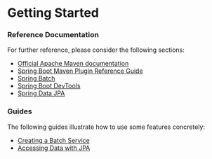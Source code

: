 # Getting Started

### Reference Documentation
For further reference, please consider the following sections:

* [Official Apache Maven documentation](https://maven.apache.org/guides/index.html)
* [Spring Boot Maven Plugin Reference Guide](https://docs.spring.io/spring-boot/docs/2.2.1.RELEASE/maven-plugin/)
* [Spring Batch](https://docs.spring.io/spring-boot/docs/2.2.1.RELEASE/reference/htmlsingle/#howto-batch-applications)
* [Spring Boot DevTools](https://docs.spring.io/spring-boot/docs/2.2.1.RELEASE/reference/htmlsingle/#using-boot-devtools)
* [Spring Data JPA](https://docs.spring.io/spring-boot/docs/2.2.1.RELEASE/reference/htmlsingle/#boot-features-jpa-and-spring-data)

### Guides
The following guides illustrate how to use some features concretely:

* [Creating a Batch Service](https://spring.io/guides/gs/batch-processing/)
* [Accessing Data with JPA](https://spring.io/guides/gs/accessing-data-jpa/)

